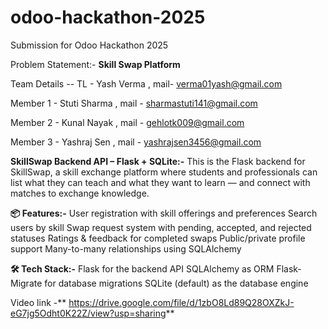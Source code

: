 # odoo-hackathon-2025
Submission for Odoo Hackathon 2025

Problem Statement:-  **Skill Swap Platform**

Team Details -- 
TL - Yash Verma , 
mail- verma01yash@gmail.com 

Member 1 - Stuti Sharma , 
mail - sharmastuti141@gmail.com

Member 2 - Kunal Nayak , 
mail - gehlotk009@gmail.com

Member 3 - Yashraj Sen , 
mail - yashrajsen3456@gmail.com


**SkillSwap Backend API – Flask + SQLite:-**
This is the Flask backend for SkillSwap, a skill exchange platform where students and professionals can list what they can teach and what they want to learn — and connect with matches to exchange knowledge.

**📦 Features:-**
 User registration with skill offerings and preferences
 Search users by skill
 Swap request system with pending, accepted, and rejected statuses
 Ratings & feedback for completed swaps
 Public/private profile support
 Many-to-many relationships using SQLAlchemy

**🛠 Tech Stack:-**
Flask for the backend API
SQLAlchemy as ORM
Flask-Migrate for database migrations
SQLite (default) as the database engine



Video link -** https://drive.google.com/file/d/1zbO8Ld89Q28OXZkJ-eG7jg5Odht0K22Z/view?usp=sharing**
